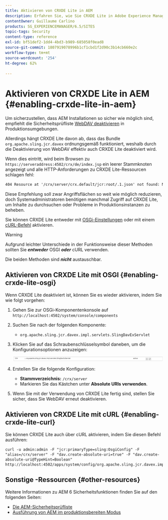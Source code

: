 ```yaml
---
title: Aktivieren von CRXDE Lite in AEM
description: Erfahren Sie, wie Sie CRXDE Lite in Adobe Experience Manager aktivieren.
contentOwner: Guillaume Carlino
products: SG_EXPERIENCEMANAGER/6.5/SITES
topic-tags: Security
content-type: reference
exl-id: bf51def2-1dd4-4bd3-b989-685058f0ead8
source-git-commit: 1807919078996b1cf1cbd1f2d90c3b14cb660e2c
workflow-type: tm+mt
source-wordcount: '254'
ht-degree: 62%

---
```


# Aktivieren von CRXDE Lite in AEM {#enabling-crxde-lite-in-aem}

Um sicherzustellen, dass AEM Installationen so sicher wie möglich sind, empfiehlt die Sicherheitsprüfliste [WebDAV deaktivieren](/help/sites-administering/security-checklist.md#disable-webdav) in Produktionsumgebungen.

Allerdings hängt CRXDE Lite davon ab, dass das Bundle `org.apache.sling.jcr.davex` ordnungsgemäß funktioniert, weshalb durch die Deaktivierung von WebDAV effektiv auch CRXDE Lite deaktiviert wird.

Wenn dies eintritt, wird beim Browsen zu `https://serveraddress:4502/crx/de/index.jsp` ein leerer Stammknoten angezeigt und alle HTTP-Anforderungen zu CRXDE Lite-Ressourcen schlagen fehl:

```xml
404 Resource at '/crx/server/crx.default/jcr:root/.1.json' not found: No resource found
```

Diese Empfehlung soll zwar Angriffsflächen so weit wie möglich reduzieren, doch Systemadministratoren benötigen manchmal Zugriff auf CRXDE Lite, um Inhalte zu durchsuchen oder Probleme in Produktionsinstanzen zu beheben.

Sie können CRXDE Lite entweder mit [OSGi-Einstellungen](#enabling-crxde-lite-osgi) oder mit einem [cURL-Befehl](#enabling-crxde-lite-curl) aktivieren.

>[!WARNING]
>
>Aufgrund leichter Unterschiede in der Funktionsweise dieser Methoden sollten Sie ***entweder*** OSGI ***oder*** cURL verwenden.
>
>Die beiden Methoden sind ***nicht*** austauschbar.

## Aktivieren von CRXDE Lite mit OSGI {#enabling-crxde-lite-osgi}

Wenn CRXDE Lite deaktiviert ist, können Sie es wieder aktivieren, indem Sie wie folgt vorgehen:

1. Gehen Sie zur OSGi-Komponentenkonsole auf `http://localhost:4502/system/console/components`
1. Suchen Sie nach der folgenden Komponente:

   * `org.apache.sling.jcr.davex.impl.servlets.SlingDavExServlet`

1. Klicken Sie auf das Schraubenschlüsselsymbol daneben, um die Konfigurationsoptionen anzuzeigen:

   ![chlimage_1-80](assets/chlimage_1-80a.png)

1. Erstellen Sie die folgende Konfiguration:

   * **Stammverzeichnis:** `/crx/server`
   * Markieren Sie das Kästchen unter **Absolute URIs verwenden**.

1. Wenn Sie mit der Verwendung von CRXDE Lite fertig sind, stellen Sie sicher, dass Sie WebDAV erneut deaktivieren.

## Aktivieren von CRXDE Lite mit cURL {#enabling-crxde-lite-curl}

Sie können CRXDE Lite auch über cURL aktivieren, indem Sie diesen Befehl ausführen:

```shell
curl -u admin:admin -F "jcr:primaryType=sling:OsgiConfig" -F "alias=/crx/server" -F "dav.create-absolute-uri=true" -F "dav.create-absolute-uri@TypeHint=Boolean" http://localhost:4502/apps/system/config/org.apache.sling.jcr.davex.impl.servlets.SlingDavExServlet
```

## Sonstige -Ressourcen {#other-resources}

Weitere Informationen zu AEM 6 Sicherheitsfunktionen finden Sie auf den folgenden Seiten:

* [Die AEM-Sicherheitsprüfliste](/help/sites-administering/security-checklist.md)
* [Ausführung von AEM im produktionsbereiten Modus](/help/sites-administering/production-ready.md)
